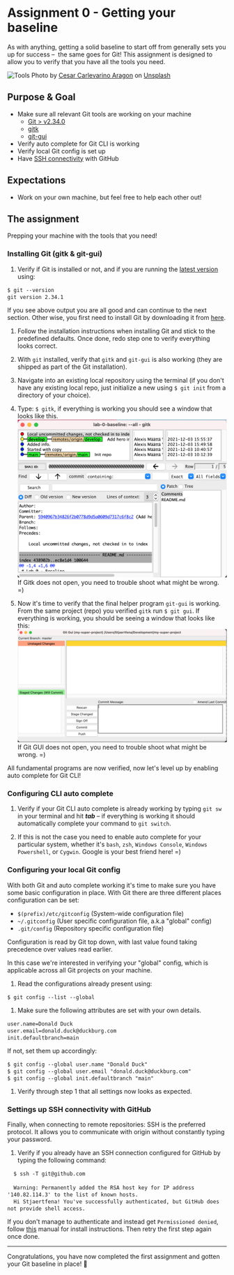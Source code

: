 # Assignment 0 - Getting your baseline
As with anything, getting a solid baseline to start off from generally sets you up for success –  the same goes for Git! This assignment is designed to allow you to verify that you have all the tools you need.

![Tools](./docs/tools.jpeg)
Photo by <a href="https://unsplash.com/@carlevarino?utm_source=unsplash&utm_medium=referral&utm_content=creditCopyText">Cesar Carlevarino Aragon</a> on <a href="https://unsplash.com/s/photos/tools?utm_source=unsplash&utm_medium=referral&utm_content=creditCopyText">Unsplash</a>

## Purpose & Goal
- Make sure all relevant Git tools are working on your machine
  - [Git > v2.34.0][1]
  - [gitk](http://git-scm.com/docs/gitk)
  - [git-gui](http://git-scm.com/docs/git-gui)
- Verify auto complete for Git CLI is working
- Verify local Git config is set up
- Have [SSH connectivity][2] with GitHub

## Expectations
- Work on your own machine, but feel free to help each other out!

## The assignment
Prepping your machine with the tools that you need!

### Installing Git (gitk & git-gui)
1. Verify if Git is installed or not, and if you are running the [latest version](https://en.wikipedia.org/wiki/Git#Releases) using:
```
$ git --version
git version 2.34.1
```
If you see above output you are all good and can continue to the next section. Other wise, you first need to install Git by downloading it from [here][1].

1. Follow the installation instructions when installing Git and stick to the predefined defaults. Once done, redo step one to verify everything looks correct.

1. With `git` installed, verify that `gitk` and `git-gui` is also working (they are shipped as part of the Git installation).

  1. Navigate into an existing local repository using the terminal (if you don't have any existing local repo, just initialize a new using `$ git init` from a directory of your choice).

  1. Type: `$ gitk`, if everything is working you should see a window that looks like this.
  ![Gitk](./docs/gitk.png)
  If Gitk does not open, you need to trouble shoot what might be wrong. =)

  1. Now it's time to verify that the final helper program `git-gui` is working. From the same project (repo) you verified `gitk` run `$ git gui`. If everything is working, you should be seeing a window that looks like this:
  ![Git gui](./docs/git-gui.png)
  If Git GUI does not open, you need to trouble shoot what might be wrong. =)

All fundamental programs are now verified, now let's level up by enabling auto complete for Git CLI!

### Configuring CLI auto complete
1. Verify if your Git CLI auto complete is already working by typing `git sw` in your terminal and hit **_tab_** – if everything is working it should automatically complete your command to `git switch`.

1. If this is not the case you need to enable auto complete for your particular system, whether it's `bash`, `zsh`, `Windows Console`, `Windows Powershell`, or `Cygwin`. Google is your best friend here! =)

### Configuring your local Git config
With both Git and auto complete working it's time to make sure you have some basic configuration in place. With Git there are three different places configuration can be set:
- `$(prefix)/etc/gitconfig` (System-wide configuration file)
- `~/.gitconfig` (User specific configuration file, a.k.a "global" config)
- `.git/config` (Repository specific configuration file)

Configuration is read by Git top down, with last value found taking precedence over values read earlier.

In this case we're interested in verifying your "global" config, which is applicable across all Git projects on your machine.

1. Read the configurations already present using:
```
$ git config --list --global
```
1. Make sure the following attributes are set with your own details.
```
user.name=Donald Duck
user.email=donald.duck@duckburg.com
init.defaultbranch=main
```
If not, set them up accordingly:
```
$ git config --global user.name "Donald Duck"
$ git config --global user.email "donald.duck@duckburg.com"
$ git config --global init.defaultbranch "main"
```
1. Verify through step 1 that all settings now looks as expected.

### Settings up SSH connectivity with GitHub
Finally, when connecting to remote repositories: SSH is the preferred protocol. It allows you to communicate with origin without constantly typing your password.

1. Verify if you already have an SSH connection configured for GitHub by typing the following command:
```
  $ ssh -T git@github.com

  Warning: Permanently added the RSA host key for IP address '140.82.114.3' to the list of known hosts.
  Hi Stjaertfena! You've successfully authenticated, but GitHub does not provide shell access.
```
If you don't manage to authenticate and instead get `Permissioned denied`, follow [this][2] manual for install instructions. Then retry the first step again once done.

---
Congratulations, you have now completed the first assignment and gotten your Git baseline in place! 🎉

[1]: http://git-scm.com/downloads "Git"
[2]: https://docs.github.com/en/authentication/connecting-to-github-with-ssh "SSH"
